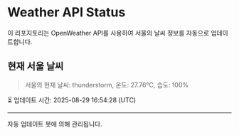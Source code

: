 
# Weather API Status

이 리포지토리는 OpenWeather API를 사용하여 서울의 날씨 정보를 자동으로 업데이트합니다.

## 현재 서울 날씨
> 서울의 현재 날씨: thunderstorm, 온도: 27.76°C, 습도: 100%

⏳ 업데이트 시간: 2025-08-29 16:54:28 (UTC)

---
자동 업데이트 봇에 의해 관리됩니다.
